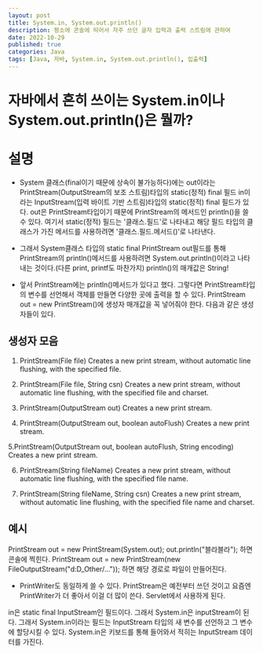 ```yaml
---
layout: post
title: System.in, System.out.println()
description: 평소에 콘솔에 띄어서 자주 쓰던 글자 입력과 출력 스트림에 관하여
date: 2022-10-29
published: true
categories: Java
tags: [Java, 자바, System.in, System.out.println(), 입출력]
---
```


# 자바에서 흔히 쓰이는 System.in이나 System.out.println()은 뭘까?

# 설명
- System 클래스(final이기 때문에 상속이 불가능하다)에는 
out이라는 PrintStream(OutputStream의 보조 스트림)타입의 static(정적) final 필드
in이라는 InputStream(입력 바이트 기반 스트림)타입의 static(정적) final  필드가 있다.
out은 PrintStream타입이기 때문에 PrintStream의 메서드인 println()을 쓸 수 있다.
여기서 static(정적) 필드는 '클래스.필드'로 나타내고 해당 필드 타입의 클래스가 가진 메서드를 사용하려면 '클래스.필드.메서드()'로 나타낸다.
   
- 그래서 System클래스 타입의 static final PrintStream out필드를 통해 PrintStream의 println()메서드를 사용하려면
System.out.println()이라고 나타내는 것이다.(다른 print, printf도 마찬가지)
println()의 매개값은 String!
   
- 앞서 PrintStream에는 println()메서드가 있다고 했다.
그렇다면 PrintStream타입의 변수를 선언해서 객체를 만들면 다양한 곳에 출력을 할 수 있다.
PrintStream out = new PrintStream()에 생성자 매개값을 꼭 넣어줘야 한다.
다음과 같은 생성자들이 있다.

## 생성자 모음
1. PrintStream(File file)
Creates a new print stream, without automatic line flushing, with the specified file.
   
2. PrintStream(File file, String csn)
Creates a new print stream, without automatic line flushing, with the specified file and charset.
   
3. PrintStream(OutputStream out)
Creates a new print stream.
   
4. PrintStream(OutputStream out, boolean autoFlush)
Creates a new print stream.
   
5.PrintStream(OutputStream out, boolean autoFlush, String encoding)
Creates a new print stream.
   
6. PrintStream(String fileName)
Creates a new print stream, without automatic line flushing, with the specified file name.
   
7. PrintStream(String fileName, String csn)
Creates a new print stream, without automatic line flushing, with the specified file name and charset.
   
## 예시
PrintStream out = new PrintStream(System.out);
out.println("블라블라"); 하면 콘솔에 찍힌다.
PrintStream out = new PrintStream(new FileOutputStream("d:D_Other/...")); 하면 해당 경로로 파일이 만들어진다.
   
* PrintWriter도 동일하게 쓸 수 있다. PrintStream은 예전부터 쓰던 것이고 요즘엔 PrintWriter가 더 좋아서 이걸 더 많이 쓴다.
  Servlet에서 사용하게 된다.
   
in은 static final InputStream인 필드이다.
그래서 System.in은 inputStream이 된다.
그래서 System.in이라는 필드는 InputStream 타입의 새 변수를 선언하고 그 변수에 할당시킬 수 있다.
System.in은 키보드를 통해 들어와서 적히는 InputStream 데이터를 가진다.
 
